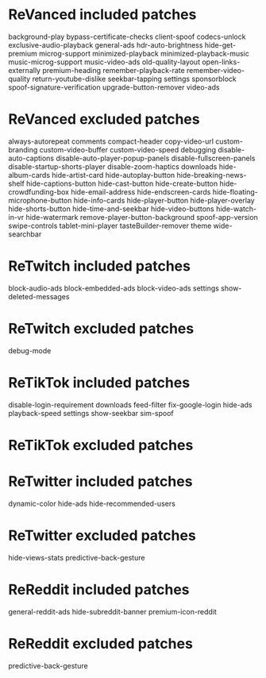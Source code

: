 # ReVanced included patches
background-play
bypass-certificate-checks
client-spoof
codecs-unlock
exclusive-audio-playback
general-ads
hdr-auto-brightness
hide-get-premium
microg-support
minimized-playback
minimized-playback-music
music-microg-support
music-video-ads
old-quality-layout
open-links-externally
premium-heading
remember-playback-rate
remember-video-quality
return-youtube-dislike
seekbar-tapping
settings
sponsorblock
spoof-signature-verification
upgrade-button-remover
video-ads
# ReVanced excluded patches
always-autorepeat
comments
compact-header
copy-video-url
custom-branding
custom-video-buffer
custom-video-speed
debugging
disable-auto-captions
disable-auto-player-popup-panels
disable-fullscreen-panels
disable-startup-shorts-player
disable-zoom-haptics
downloads
hide-album-cards
hide-artist-card
hide-autoplay-button
hide-breaking-news-shelf
hide-captions-button
hide-cast-button
hide-create-button
hide-crowdfunding-box
hide-email-address
hide-endscreen-cards
hide-floating-microphone-button
hide-info-cards
hide-player-button
hide-player-overlay
hide-shorts-button
hide-time-and-seekbar
hide-video-buttons
hide-watch-in-vr
hide-watermark
remove-player-button-background
spoof-app-version
swipe-controls
tablet-mini-player
tasteBuilder-remover
theme
wide-searchbar
# ReTwitch included patches
block-audio-ads
block-embedded-ads
block-video-ads
settings
show-deleted-messages
# ReTwitch excluded patches
debug-mode
# ReTikTok included patches
disable-login-requirement
downloads
feed-filter
fix-google-login
hide-ads
playback-speed
settings
show-seekbar
sim-spoof
# ReTikTok excluded patches

# ReTwitter included patches
dynamic-color
hide-ads
hide-recommended-users
# ReTwitter excluded patches
hide-views-stats
predictive-back-gesture
# ReReddit included patches
general-reddit-ads
hide-subreddit-banner
premium-icon-reddit
# ReReddit excluded patches
predictive-back-gesture
